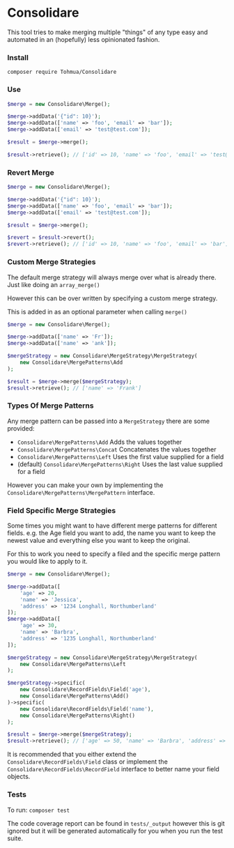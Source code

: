 # Consolidare
This tool tries to make merging multiple "things" of any type easy and automated in an (hopefully) less opinionated fashion.

### Install
`composer require Tohmua/Consolidare`

### Use
```PHP
$merge = new Consolidare\Merge();

$merge->addData('{"id": 10}');
$merge->addData(['name' => 'foo', 'email' => 'bar']);
$merge->addData(['email' => 'test@test.com']);

$result = $merge->merge();

$result->retrieve(); // ['id' => 10, 'name' => 'foo', 'email' => 'test@test.com']
```

### Revert Merge
```PHP
$merge = new Consolidare\Merge();

$merge->addData('{"id": 10}');
$merge->addData(['name' => 'foo', 'email' => 'bar']);
$merge->addData(['email' => 'test@test.com']);

$result = $merge->merge();

$revert = $result->revert();
$revert->retrieve(); // ['id' => 10, 'name' => 'foo', 'email' => 'bar']
```

### Custom Merge Strategies
The default merge strategy will always merge over what is already there. Just like doing an `array_merge()`

However this can be over written by specifying a custom merge strategy.

This is added in as an optional parameter when calling `merge()`

```PHP
$merge = new Consolidare\Merge();

$merge->addData(['name' => 'Fr']);
$merge->addData(['name' => 'ank']);

$mergeStrategy = new Consolidare\MergeStrategy\MergeStrategy(
    new Consolidare\MergePatterns\Add
);

$result = $merge->merge($mergeStrategy);
$result->retrieve(); // ['name' => 'Frank']
```

### Types Of Merge Patterns
Any merge pattern can be passed into a `MergeStrategy` there are some provided:

- `Consolidare\MergePatterns\Add` Adds the values together
- `Consolidare\MergePatterns\Concat` Concatenates the values together
- `Consolidare\MergePatterns\Left` Uses the first value supplied for a field
- (default) `Consolidare\MergePatterns\Right` Uses the last value supplied for a field

However you can make your own by implementing the `Consolidare\MergePatterns\MergePattern` interface.

### Field Specific Merge Strategies
Some times you might want to have different merge patterns for different fields. e.g. the Age field you want to add, the name you want to keep the newest value and everything else you want to keep the original.

For this to work you need to specify a filed and the specific merge pattern you would like to apply to it.

```PHP
$merge = new Consolidare\Merge();

$merge->addData([
    'age' => 20,
    'name' => 'Jessica',
    'address' => '1234 Longhall, Northumberland'
]);
$merge->addData([
    'age' => 30,
    'name' => 'Barbra',
    'address' => '1235 Longhall, Northumberland'
]);

$mergeStrategy = new Consolidare\MergeStrategy\MergeStrategy(
    new Consolidare\MergePatterns\Left
);

$mergeStrategy->specific(
    new Consolidare\RecordFields\Field('age'),
    new Consolidare\MergePatterns\Add()
)->specific(
    new Consolidare\RecordFields\Field('name'),
    new Consolidare\MergePatterns\Right()
);

$result = $merge->merge($mergeStrategy);
$result->retrieve(); // ['age' => 50, 'name' => 'Barbra', 'address' => '1234 Longhall, Northumberland']
```

It is recommended that you either extend the `Consolidare\RecordFields\Field` class or implement the `Consolidare\RecordFields\RecordField` interface to better name your field objects.

### Tests
To run: `composer test`

The code coverage report can be found in `tests/_output` however this is git ignored but it will be generated automatically for you when you run the test suite.
